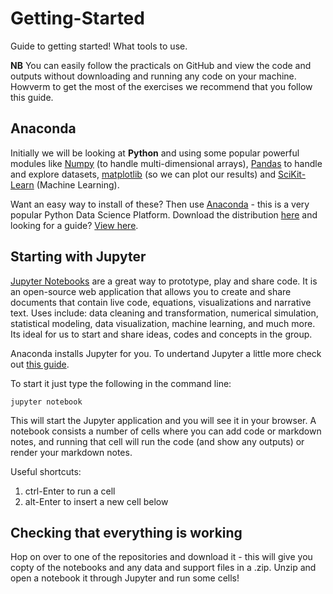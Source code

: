 # Getting-Started
Guide to getting started! What tools to use.

__NB__ You can easily follow the practicals on GitHub and view the code and outputs without downloading and running any code on your machine. Howverm to get the most of the exercises we recommend that you follow this guide.


## Anaconda
Initially we will be looking at __Python__ and using some popular powerful modules like [Numpy](http://www.numpy.org) (to handle multi-dimensional arrays), [Pandas](http://pandas.pydata.org) to handle and explore datasets, [matplotlib](https://matplotlib.org) (so we can plot our results) and [SciKit-Learn](http://scikit-learn.org/stable/) (Machine Learning). 

Want an easy way to install of these? Then use [Anaconda](https://www.anaconda.com) - this is a very popular Python Data Science Platform. Download the distribution [here](https://www.anaconda.com/download) and looking for a guide? [View here](https://www.youtube.com/watch?v=YJC6ldI3hWk).

## Starting with Jupyter
[Jupyter Notebooks](http://jupyter.org) are a great way to prototype, play and share code. It is an open-source web application that allows you to create and share documents that contain live code, equations, visualizations and narrative text. Uses include: data cleaning and transformation, numerical simulation, statistical modeling, data visualization, machine learning, and much more. Its ideal for us to start and share ideas, codes and concepts in the group. 

Anaconda installs Jupyter for you. To undertand Jupyter a little more check out [this guide](https://www.codecademy.com/articles/how-to-use-jupyter-notebooks).

To start it just type the following in the command line:

```
jupyter notebook
```

This will start the Jupyter application and you will see it in your browser. A notebook consists a number of cells where you can add code or markdown notes, and running that cell will run the code (and show any outputs) or render your markdown notes. 

Useful shortcuts:
1. ctrl-Enter to run a cell
2. alt-Enter to insert a new cell below

## Checking that everything is working 
Hop on over to one of the repositories and download it - this will give you copty of the notebooks and any data and support files in a .zip.  Unzip and open a notebook it through Jupyter and run some cells!

